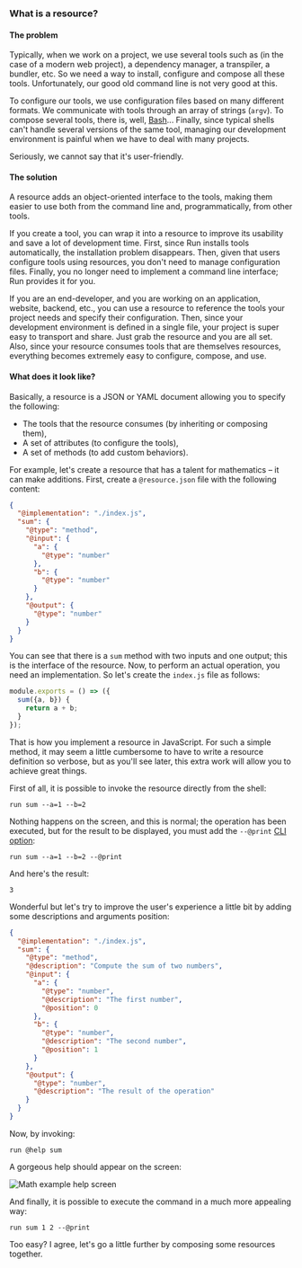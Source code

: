 ### What is a resource?

#### The problem

Typically, when we work on a project, we use several tools such as (in the case of a modern web project), a dependency manager, a transpiler, a bundler, etc. So we need a way to install, configure and compose all these tools. Unfortunately, our good old command line is not very good at this.

To configure our tools, we use configuration files based on many different formats. We communicate with tools through an array of strings (`argv`). To compose several tools, there is, well, [Bash](https://www.gnu.org/software/bash/)... Finally, since typical shells can't handle several versions of the same tool, managing our development environment is painful when we have to deal with many projects.

Seriously, we cannot say that it's user-friendly.

#### The solution

A resource adds an object-oriented interface to the tools, making them easier to use both from the command line and, programmatically, from other tools.

If you create a tool, you can wrap it into a resource to improve its usability and save a lot of development time. First, since Run installs tools automatically, the installation problem disappears. Then, given that users configure tools using resources, you don't need to manage configuration files. Finally, you no longer need to implement a command line interface; Run provides it for you.

If you are an end-developer, and you are working on an application, website, backend, etc., you can use a resource to reference the tools your project needs and specify their configuration. Then, since your development environment is defined in a single file, your project is super easy to transport and share. Just grab the resource and you are all set. Also, since your resource consumes tools that are themselves resources, everything becomes extremely easy to configure, compose, and use.

#### What does it look like?

Basically, a resource is a JSON or YAML document allowing you to specify the following:

* The tools that the resource consumes (by inheriting or composing them),
* A set of attributes (to configure the tools),
* A set of methods (to add custom behaviors).

For example, let's create a resource that has a talent for mathematics – it can make additions. First, create a `@resource.json` file with the following content:

```json
{
  "@implementation": "./index.js",
  "sum": {
    "@type": "method",
    "@input": {
      "a": {
        "@type": "number"
      },
      "b": {
        "@type": "number"
      }
    },
    "@output": {
      "@type": "number"
    }
  }
}
```

You can see that there is a `sum` method with two inputs and one output; this is the interface of the resource. Now, to perform an actual operation, you need an implementation. So let's create the `index.js` file as follows:

```js
module.exports = () => ({
  sum({a, b}) {
    return a + b;
  }
});
```

That is how you implement a resource in JavaScript. For such a simple method, it may seem a little cumbersome to have to write a resource definition so verbose, but as you'll see later, this extra work will allow you to achieve great things.

First of all, it is possible to invoke the resource directly from the shell:

```shell
run sum --a=1 --b=2
```

Nothing happens on the screen, and this is normal; the operation has been executed, but for the result to be displayed, you must add the `--@print` [CLI option](/docs/reference/run-cli):

```shell
run sum --a=1 --b=2 --@print
```

And here's the result:

```shell
3
```

Wonderful but let's try to improve the user's experience a little bit by adding some descriptions and arguments position:

```json
{
  "@implementation": "./index.js",
  "sum": {
    "@type": "method",
    "@description": "Compute the sum of two numbers",
    "@input": {
      "a": {
        "@type": "number",
        "@description": "The first number",
        "@position": 0
      },
      "b": {
        "@type": "number",
        "@description": "The second number",
        "@position": 1
      }
    },
    "@output": {
      "@type": "number",
      "@description": "The result of the operation"
    }
  }
}
```

Now, by invoking:

```shell
run @help sum
```

A gorgeous help should appear on the screen:

![Math example help screen](/docs/images/math-example-help.png)

And finally, it is possible to execute the command in a much more appealing way:

```shell
run sum 1 2 --@print
```

Too easy? I agree, let's go a little further by composing some resources together.
